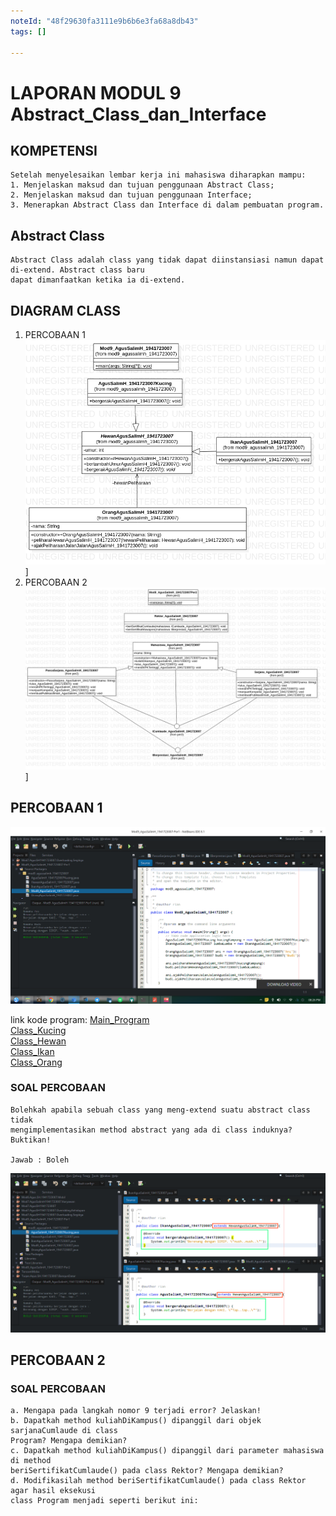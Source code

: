 ```yaml
---
noteId: "48f29630fa3111e9b6b6e3fa68a8db43"
tags: []

---
```


# LAPORAN MODUL 9 Abstract_Class_dan_Interface

## KOMPETENSI
    Setelah menyelesaikan lembar kerja ini mahasiswa diharapkan mampu:
    1. Menjelaskan maksud dan tujuan penggunaan Abstract Class;
    2. Menjelaskan maksud dan tujuan penggunaan Interface;
    3. Menerapkan Abstract Class dan Interface di dalam pembuatan program.

## Abstract Class
    Abstract Class adalah class yang tidak dapat diinstansiasi namun dapat di-extend. Abstract class baru
    dapat dimanfaatkan ketika ia di-extend.

## DIAGRAM CLASS
1. PERCOBAAN 1
![Diagram](img/Main1.png)]
2. PERCOBAAN 2
![Diagram](img/Main.png)]

## PERCOBAAN 1
![](img/Percobaan1_Output_1.png)

 link kode program: 
 [Main_Program](../../src/9_Abstract_Class_dan_Interface/percobaan_1/Mod9_AgusSalimH_1941723007.java)
 <br>
 [Class_Kucing](../../src/9_Abstract_Class_dan_Interface/percobaan_1/AgusSalimH_1941723007Kucing.java)
  <br>
 [Class_Hewan](../../src/9_Abstract_Class_dan_Interface/percobaan_1/HewanAgusSalimH_1941723007.java)
   <br>
 [Class_Ikan](../../src/9_Abstract_Class_dan_Interface/percobaan_1/IkanAgusSalimH_1941723007.java)
   <br>
 [Class_Orang](../../src/9_Abstract_Class_dan_Interface/percobaan_1/OrangAgusSalimH_1941723007.java)

### SOAL PERCOBAAN
    Bolehkah apabila sebuah class yang meng-extend suatu abstract class tidak 
    mengimplementasikan method abstract yang ada di class induknya? Buktikan!

    Jawab : Boleh
![](img/Percobaan1.png)

## PERCOBAAN 2

### SOAL PERCOBAAN
    a. Mengapa pada langkah nomor 9 terjadi error? Jelaskan!
    b. Dapatkah method kuliahDiKampus() dipanggil dari objek sarjanaCumlaude di class
    Program? Mengapa demikian?
    c. Dapatkah method kuliahDiKampus() dipanggil dari parameter mahasiswa di method 
    beriSertifikatCumlaude() pada class Rektor? Mengapa demikian?
    d. Modifikasilah method beriSertifikatCumlaude() pada class Rektor agar hasil eksekusi 
    class Program menjadi seperti berikut ini: